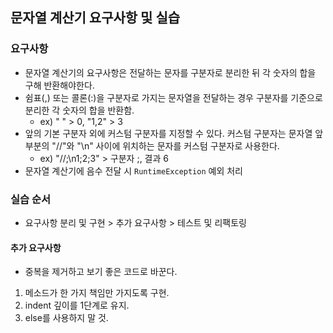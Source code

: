 ## 문자열 계산기 요구사항 및 실습

### 요구사항 
- 문자열 계산기의 요구사항은 전달하는 문자를 구분자로 분리한 뒤 각 숫자의 합을 구해 반환해야한다. 
- 쉼표(,) 또는 콜론(:)을 구분자로 가지는 문자열을 전달하는 경우 구분자를 기준으로 분리한 각 숫자의 합을 반환함.
	- ex) " " > 0, "1,2" > 3
- 앞의 기본 구분자 외에 커스텀 구분자를 지정할 수 있다. 커스텀 구분자는 문자열 앞부분의 "//"와 "\n" 사이에 위치하는 문자를 커스텀 구분자로 사용한다. 
	- ex) "//;\n1;2;3" > 구분자 ;, 결과 6
- 문자열 계산기에 음수 전달 시 `RuntimeException` 예외 처리 

### 실습 순서  
- 요구사항 분리 및 구현 > 추가 요구사항 > 테스트 및 리팩토링  

#### 추가 요구사항 
- 중복을 제거하고 보기 좋은 코드로 바꾼다. 
1. 메소드가 한 가지 책임만 가지도록 구현.
2. indent 깊이를 1단계로 유지.
3. else를 사용하지 말 것.
